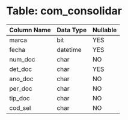 # Table: com_consolidar

| Column Name | Data Type | Nullable |
|-------------|-----------|----------|
| marca | bit | YES |
| fecha | datetime | YES |
| num_doc | char | NO |
| det_doc | char | YES |
| ano_doc | char | NO |
| per_doc | char | NO |
| tip_doc | char | NO |
| cod_sel | char | NO |
